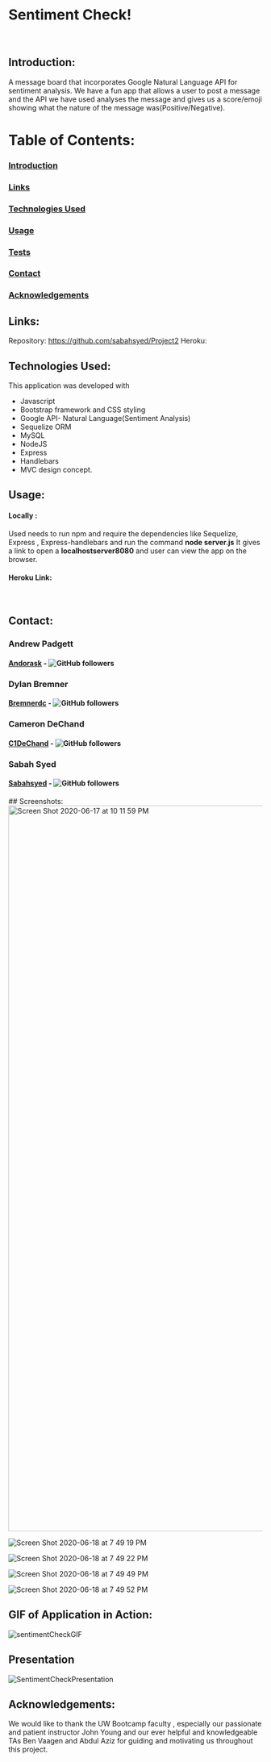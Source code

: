 # Sentiment Check!
​
## Introduction:
A message board that incorporates Google Natural Language API for sentiment analysis. We have a fun app that allows a user to post a message and the API we have used analyses the message and gives us a score/emoji showing what the nature of the message was(Positive/Negative).

# Table of Contents:
### [Introduction](##introduction)
### [Links](##links)
### [Technologies Used](##technologiesUsed)
### [Usage](##usage)
### [Tests](##tests)
### [Contact](##contact)
### [Acknowledgements](##acknowledgements)

## Links:
Repository: https://github.com/sabahsyed/Project2
Heroku: 
​
## Technologies Used:
This application was developed with 
* Javascript
* Bootstrap framework and CSS styling 
* Google API- Natural Language(Sentiment Analysis) 
* Sequelize ORM
* MySQL 
* NodeJS
* Express
* Handlebars
* MVC design concept.
​
## Usage:


 #### Locally :
 Used needs to run npm and require the dependencies like Sequelize, Express , Express-handlebars and run the command **node server.js**
 It gives a link to open a **localhostserver8080**  and user can view the app on the browser.
 #### Heroku Link:
 ![]()
​
​
## Contact:
### Andrew Padgett   
#### [Andorask](https://github.com/Andorask) - ![GitHub followers](https://img.shields.io/github/followers/Andorask?label=Follow&style=social)

### Dylan Bremner
#### [Bremnerdc](https://github.com/bremnerdc) - ![GitHub followers](https://img.shields.io/github/followers/bremnerdc?label=Follow&style=social)

### Cameron DeChand
#### [C1DeChand](https://github.com/C1DeChand) - ![GitHub followers](https://img.shields.io/github/followers/C1DeChand?label=Follow&style=social)

### Sabah Syed 
#### [Sabahsyed](https://github.com/sabahsyed) - ![GitHub followers](https://img.shields.io/github/followers/sabahsyed?label=Follow&style=social)

​## Screenshots:
<img width="1440" alt="Screen Shot 2020-06-17 at 10 11 59 PM" src="https://user-images.githubusercontent.com/61300825/85095953-c9b5a180-b1a7-11ea-84a0-aabe23d4fa8b.png">

![Screen Shot 2020-06-18 at 7 49 19 PM](https://user-images.githubusercontent.com/61300825/85095979-d6d29080-b1a7-11ea-9dc4-af40782fa29b.png)

![Screen Shot 2020-06-18 at 7 49 22 PM](https://user-images.githubusercontent.com/61300825/85096020-f10c6e80-b1a7-11ea-9ce6-5eedd4baaff1.png)

![Screen Shot 2020-06-18 at 7 49 49 PM](https://user-images.githubusercontent.com/61300825/85096040-fc5f9a00-b1a7-11ea-9e1a-f8017c7e3c85.png)

![Screen Shot 2020-06-18 at 7 49 52 PM](https://user-images.githubusercontent.com/61300825/85096050-08e3f280-b1a8-11ea-9482-f5c2bbee8116.png)

## GIF of Application in Action:
![sentimentCheckGIF](https://user-images.githubusercontent.com/61300825/85096089-1c8f5900-b1a8-11ea-9129-a6f9675063c4.gif)
## Presentation
![SentimentCheckPresentation](https://docs.google.com/presentation/d/1u-077s7jF4r0RxiFDvu87N2O2tOUCNosyHdBeMllbeg/edit#slide=id.g35f391192_00)
## Acknowledgements:
We would like to thank the UW Bootcamp faculty , especially our passionate and patient instructor John Young and our ever helpful and knowledgeable TAs Ben Vaagen and Abdul Aziz for guiding and motivating us throughout this project.

